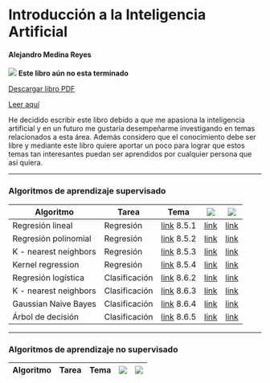 # Introducción a la Inteligencia Artificial
#### Alejandro Medina Reyes
![](https://img.shields.io/badge/Versi%C3%B3n-0.6-yellow) **Este libro aún no esta terminado**

[Descargar libro PDF](https://github.com/amr205/Introduccion-a-la-IA---Libro/raw/master/output/Introducción_a_la_inteligencia_artificial.pdf)


[Leer aquí](https://amr205.github.io/Introduccion-a-la-IA---Libro/)

He decidido escribir este libro debido a que me apasiona la inteligencia artificial y en un futuro me gustaría desempeñarme investigando en temas relacionados a esta área. Además considero que el conocimiento debe ser libre y mediante este libro quiere aportar un poco para lograr que estos temas tan interesantes puedan ser aprendidos por cualquier persona que asi quiera.

----
### Algoritmos de aprendizaje supervisado
                    

| Algoritmo             | Tarea         | Tema                                                                                                                                                      | ![ ](https://img.shields.io/badge/C%C3%B3digo-octave-blue?style=for-the-badge&logo=octave)     | ![ ](https://img.shields.io/badge/C%C3%B3digo-sklearn-brightgreen?style=for-the-badge&logo=python&logoColor=brightgreen) |
| --------------------- | ------------- | --------------------------------------------------------------------------------------------------------------------------------------------------------- | ---------------------------------------------------------------------------------------------- | ------------------------------------------------------------------------------------------------------------------------ |
| Regresión lineal      | Regresión     | [link](https://raw.githubusercontent.com/amr205/Introduccion-a-la-IA---Libro/master/output/Introducción_a_la_inteligencia_artificial.pdf#subsection.8.5.1) 8.5.1 | [link](./machine-learning/aprendizaje-supervisado/regresion-lineal/regresion_lineal.m)         | [link](./machine-learning/aprendizaje-supervisado/regresion-lineal/regresion_lineal.ipynb)                               |
| Regresión polinomial  | Regresión     | [link](https://raw.githubusercontent.com/amr205/Introduccion-a-la-IA---Libro/master/output/Introducción_a_la_inteligencia_artificial.pdf#subsection.8.5.2) 8.5.2 | [link](./machine-learning/aprendizaje-supervisado/regresion-polinomial/regresion_polinomial.m) | [link](./machine-learning/aprendizaje-supervisado/regresion-polinomial/regresion_polinomial.ipynb)                       |
| K - nearest neighbors | Regresión     | [link](https://raw.githubusercontent.com/amr205/Introduccion-a-la-IA---Libro/master/output/Introducción_a_la_inteligencia_artificial.pdf#subsection.8.5.3) 8.5.3 | [link](./machine-learning/aprendizaje-supervisado/knn/knn_regresion.m)                         | [link](./machine-learning/aprendizaje-supervisado/knn/knn_regresion.ipynb)                                               |
| Kernel regression | Regresión | [link](https://raw.githubusercontent.com/amr205/Introduccion-a-la-IA---Libro/master/output/Introducción_a_la_inteligencia_artificial.pdf#subsection.8.5.4) 8.5.4  |  [link](./machine-learning/aprendizaje-supervisado/kernel-regression/kernel_regression.m) | [link](./machine-learning/aprendizaje-supervisado/kernel-regression/kernel_regression.ipynb)  |
| Regresión logística      | Clasificación     | [link](https://raw.githubusercontent.com/amr205/Introduccion-a-la-IA---Libro/master/output/Introducción_a_la_inteligencia_artificial.pdf#subsection.8.6.2) 8.6.2 | [link](./machine-learning/aprendizaje-supervisado/regresion-logistica/regresion_logistica.m)         | [link](./machine-learning/aprendizaje-supervisado/regresion-logistica/regresion_logistica.ipynb)                               |
| K - nearest neighbors | Clasificación | [link](https://raw.githubusercontent.com/amr205/Introduccion-a-la-IA---Libro/master/output/Introducción_a_la_inteligencia_artificial.pdf#subsection.8.6.3) 8.6.3 | [link](./machine-learning/aprendizaje-supervisado/knn/knn_clasificacion.m)                     |  [link](./machine-learning/aprendizaje-supervisado/knn/knn_clasificacion.ipynb)                                                                                                                   |
| Gaussian Naive Bayes  | Clasificación | [link](https://raw.githubusercontent.com/amr205/Introduccion-a-la-IA---Libro/master/output/Introducción_a_la_inteligencia_artificial.pdf#subsection.8.6.4) 8.6.4                                                                                                                                                    | [link](./machine-learning/aprendizaje-supervisado/naive-bayes/naive_bayes.m)                    | [link](./machine-learning/aprendizaje-supervisado/naive-bayes/naive_bayes.ipynb)                                                                                                                    |
| Árbol de decisión  | Clasificación | [link](https://raw.githubusercontent.com/amr205/Introduccion-a-la-IA---Libro/master/output/Introducción_a_la_inteligencia_artificial.pdf#subsection.8.6.5) 8.6.5                                                                                                |[link](./machine-learning/aprendizaje-supervisado/decision-tree/decision_tree.m)|[link](./machine-learning/aprendizaje-supervisado/decision-tree/decision_tree.ipynb)|

----
### Algoritmos de aprendizaje no supervisado
                    

| Algoritmo | Tarea | Tema | ![ ](https://img.shields.io/badge/C%C3%B3digo-octave-blue?style=for-the-badge&logo=octave) | ![ ](https://img.shields.io/badge/C%C3%B3digo-sklearn-brightgreen?style=for-the-badge&logo=python&logoColor=brightgreen) |
| --- | --- | --- | --- | --- |
